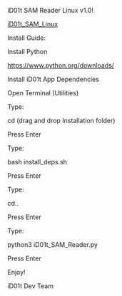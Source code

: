 iD01t SAM Reader Linux v1.0!

[iD01t_SAM_Linux](https://github.com/user-attachments/assets/c74c6b20-169d-45a2-963a-e269a34776d7)



Install Guide:


Install Python

https://www.python.org/downloads/


Install iD01t App Dependencies


Open Terminal (Utilities)


Type:

cd (drag and drop Installation folder)

Press Enter

Type:

bash install_deps.sh

Press Enter

Type:

cd..

Press Enter

Type:

python3 iD01t_SAM_Reader.py

Press Enter

Enjoy!


iD01t Dev Team




